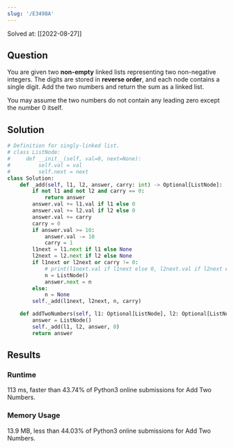 ```yaml
---
slug: '/E3498A'
---
```


Solved at: [[2022-08-27]]

## Question

You are given two **non-empty** linked lists representing two non-negative integers. The digits are stored in **reverse order**, and each node contains a single digit. Add the two numbers and return the sum as a linked list.

You may assume the two numbers do not contain any leading zero except the number 0 itself.

## Solution

```python
# Definition for singly-linked list.
# class ListNode:
#     def __init__(self, val=0, next=None):
#         self.val = val
#         self.next = next
class Solution:
    def _add(self, l1, l2, answer, carry: int) -> Optional[ListNode]:
        if not l1 and not l2 and carry == 0:
            return answer
        answer.val += l1.val if l1 else 0
        answer.val += l2.val if l2 else 0
        answer.val += carry
        carry = 0
        if answer.val >= 10:
            answer.val -= 10
            carry = 1
        l1next = l1.next if l1 else None
        l2next = l2.next if l2 else None
        if l1next or l2next or carry != 0:
            # print(l1next.val if l1next else 0, l2next.val if l2next else 0, carry)
            n = ListNode()
            answer.next = n
        else:
            n = None
        self._add(l1next, l2next, n, carry)

    def addTwoNumbers(self, l1: Optional[ListNode], l2: Optional[ListNode]) -> Optional[ListNode]:
        answer = ListNode()
        self._add(l1, l2, answer, 0)
        return answer
```

## Results

### Runtime

113 ms, faster than 43.74% of Python3 online submissions for Add Two Numbers.

### Memory Usage

13.9 MB, less than 44.03% of Python3 online submissions for Add Two Numbers.
